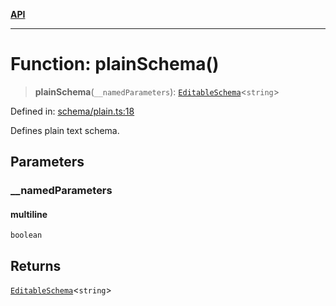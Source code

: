 [**API**](../API.md)

***

# Function: plainSchema()

> **plainSchema**(`__namedParameters`): [`EditableSchema`](../type-aliases/EditableSchema.md)\<`string`\>

Defined in: [schema/plain.ts:18](https://github.com/inokawa/edix/blob/3b39c30ee6a7ee9a5e705005551e6fd2e6c7ae38/src/core/schema/plain.ts#L18)

Defines plain text schema.

## Parameters

### \_\_namedParameters

#### multiline

`boolean`

## Returns

[`EditableSchema`](../type-aliases/EditableSchema.md)\<`string`\>

